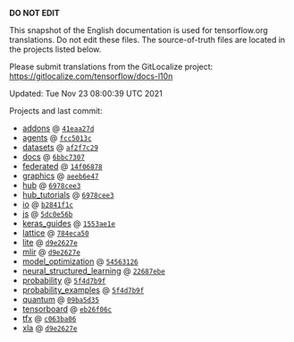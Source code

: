 __DO NOT EDIT__

This snapshot of the English documentation is used for tensorflow.org
translations. Do not edit these files. The source-of-truth files are located in
the projects listed below.

Please submit translations from the GitLocalize project: https://gitlocalize.com/tensorflow/docs-l10n

Updated: Tue Nov 23 08:00:39 UTC 2021

Projects and last commit:

- [addons](https://github.com/tensorflow/addons/tree/master/docs) @ <a href='https://github.com/tensorflow/addons/commit/41eaa27d49025c02bfe9520d5e63e1f01a782ddf'><code>41eaa27d</code></a>
- [agents](https://github.com/tensorflow/agents/tree/master/docs) @ <a href='https://github.com/tensorflow/agents/commit/fcc5013c9d3865c086890a08aac4b10b81410ff0'><code>fcc5013c</code></a>
- [datasets](https://github.com/tensorflow/datasets/tree/master/docs) @ <a href='https://github.com/tensorflow/datasets/commit/af2f7c2969bb89bad5608915494723b6e773af8c'><code>af2f7c29</code></a>
- [docs](https://github.com/tensorflow/docs/tree/master/site/en) @ <a href='https://github.com/tensorflow/docs/commit/6bbc73079361242a4a5e5e60080cbb6da221fbee'><code>6bbc7307</code></a>
- [federated](https://github.com/tensorflow/federated/tree/main/docs) @ <a href='https://github.com/tensorflow/federated/commit/14f068786be1cc13f2bccde641049cf3557e8238'><code>14f06878</code></a>
- [graphics](https://github.com/tensorflow/graphics/tree/master/tensorflow_graphics/g3doc) @ <a href='https://github.com/tensorflow/graphics/commit/aeeb6e4753b8561ecfd39234ceea1436cd65e89e'><code>aeeb6e47</code></a>
- [hub](https://github.com/tensorflow/hub/tree/master/docs) @ <a href='https://github.com/tensorflow/hub/commit/6978cee32222729d58c534a579b8f236e85edbbf'><code>6978cee3</code></a>
- [hub_tutorials](https://github.com/tensorflow/hub/tree/master/examples/colab) @ <a href='https://github.com/tensorflow/hub/commit/6978cee32222729d58c534a579b8f236e85edbbf'><code>6978cee3</code></a>
- [io](https://github.com/tensorflow/io/tree/master/docs) @ <a href='https://github.com/tensorflow/io/commit/b2841f1cdf3783183fdb0f5ac12da61e1ac436d3'><code>b2841f1c</code></a>
- [js](https://github.com/tensorflow/tfjs-website/tree/master/docs) @ <a href='https://github.com/tensorflow/tfjs-website/commit/5dc0e56b49ce2138479de36c315ca0e81671ff94'><code>5dc0e56b</code></a>
- [keras_guides](https://github.com/tensorflow/docs/tree/snapshot-keras/site/en/guide/keras) @ <a href='https://github.com/tensorflow/docs/commit/1553ae1e4a149be71703e2ee60173b3d1e0e8c00'><code>1553ae1e</code></a>
- [lattice](https://github.com/tensorflow/lattice/tree/master/docs) @ <a href='https://github.com/tensorflow/lattice/commit/784eca50cbdfedf39f183cc7d298c9fe376b69c0'><code>784eca50</code></a>
- [lite](https://github.com/tensorflow/tensorflow/tree/master/tensorflow/lite/g3doc) @ <a href='https://github.com/tensorflow/tensorflow/commit/d9e2627e7e9c237cf7285587bb5bd27537981d5b'><code>d9e2627e</code></a>
- [mlir](https://github.com/tensorflow/tensorflow/tree/master/tensorflow/compiler/mlir/g3doc) @ <a href='https://github.com/tensorflow/tensorflow/commit/d9e2627e7e9c237cf7285587bb5bd27537981d5b'><code>d9e2627e</code></a>
- [model_optimization](https://github.com/tensorflow/model-optimization/tree/master/tensorflow_model_optimization/g3doc) @ <a href='https://github.com/tensorflow/model-optimization/commit/54563126295ab5833c7358bcf3cee65ed4001e09'><code>54563126</code></a>
- [neural_structured_learning](https://github.com/tensorflow/neural-structured-learning/tree/master/g3doc) @ <a href='https://github.com/tensorflow/neural-structured-learning/commit/22687ebe125307d1c79a540c48a2c24d66aa8414'><code>22687ebe</code></a>
- [probability](https://github.com/tensorflow/probability/tree/main/tensorflow_probability/g3doc) @ <a href='https://github.com/tensorflow/probability/commit/5f4d7b9f8533fdc33b6ed7fd6618ad1dfbc78501'><code>5f4d7b9f</code></a>
- [probability_examples](https://github.com/tensorflow/probability/tree/main/tensorflow_probability/examples/jupyter_notebooks) @ <a href='https://github.com/tensorflow/probability/commit/5f4d7b9f8533fdc33b6ed7fd6618ad1dfbc78501'><code>5f4d7b9f</code></a>
- [quantum](https://github.com/tensorflow/quantum/tree/master/docs) @ <a href='https://github.com/tensorflow/quantum/commit/09ba5d35b082d8229458522471a0c1ca8b77198d'><code>09ba5d35</code></a>
- [tensorboard](https://github.com/tensorflow/tensorboard/tree/master/docs) @ <a href='https://github.com/tensorflow/tensorboard/commit/eb26f06cddfeda8c9e4ffdb7416606052701c294'><code>eb26f06c</code></a>
- [tfx](https://github.com/tensorflow/tfx/tree/master/docs) @ <a href='https://github.com/tensorflow/tfx/commit/c063ba06b842895c7e3a4d610e66250162b801a7'><code>c063ba06</code></a>
- [xla](https://github.com/tensorflow/tensorflow/tree/master/tensorflow/compiler/xla/g3doc) @ <a href='https://github.com/tensorflow/tensorflow/commit/d9e2627e7e9c237cf7285587bb5bd27537981d5b'><code>d9e2627e</code></a>

